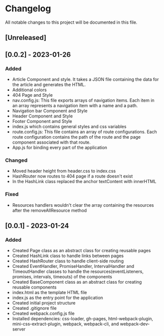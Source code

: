# Changelog

All notable changes to this project will be documented in this file.

## [Unreleased]

## [0.0.2] - 2023-01-26

### Added
- Article Component and style. It takes a JSON file containing the data for the article and generates the HTML.
- Additional colors
- 404 Page and Style
- nav.config.js: This file exports arrays of navigation items. Each item in an array represents a navigation item with a name and a path.
- Navigation bar Component and Style
- Header Component and Style
- Footer Component amd Style
- index.js which contains general styles and css variables
- route.config.js: This file contains an array of route configurations. Each route configuration contains the path of the route and the page component associated with that route.
- App.js for binding every part of the application

### Changed
- Moved header height from header.css to index.css
- HashRouter now routes to 404 page if a route doesn't exist
- In the HashLink class replaced the anchor textContent with innerHTML

### Fixed
- Resources handlers wouldn't clear the array containing the resources after the removeAllResource method

## [0.0.1] - 2023-01-24

### Added
- Created Page class as an abstract class for creating reusable pages
- Created HashLink class to handle links between pages
- Created HashRouter class to handle client-side routing
- Created EventHandler, PromiseHandler, IntervalHandler and TimeoutHandler classes to handle the resources(eventListeners, promises, intervals, timeouts) of the components
- Created BaseComponent class as an abstract class for creating reusable components
- index.html as the template HTML file
- index.js as the entry point for the application
- Created initial project structure
- Created .gitignore file
- Created webpack.config.js file
- Installed dependencies: css-loader, gh-pages, html-webpack-plugin, mini-css-extract-plugin, webpack, webpack-cli, and webpack-dev-server


